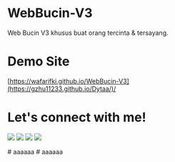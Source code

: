 

# WebBucin-V3
Web Bucin V3 khusus buat orang tercinta &amp; tersayang.

# Demo Site
 <a href="[https://wafarifki.github.io/WebBucin-V3](https://gzhu11233.github.io/Dytaa/)/">[https://wafarifki.github.io/WebBucin-V3](https://gzhu11233.github.io/Dytaa/)/</a>

# Let's connect with me!
<p>
    <a href="https://wafarifqi.com" target="_blank"><img src="https://img.shields.io/badge/Website-https://wafarifqi.com-blue?" /></a>
    <a href="https://www.linkedin.com/in/wafa-rifqi-anafin-553b591b7/" target="_blank"><img src="https://img.shields.io/badge/Linkedin-WafaRifkiAnafin_-blue" /></a>
    <a href="https://facebook.com/wafarifkianafin" target="_blank"><img src="https://img.shields.io/badge/Facebook-wafarifkianafin-blue" /></a>
    <a href="https://instagram.com/wafarifki_" target="_blank"><img src="https://img.shields.io/badge/Instagram-@wafarifki_-blue" /></a>
</p> 
# aaaaaa
# aaaaaa

